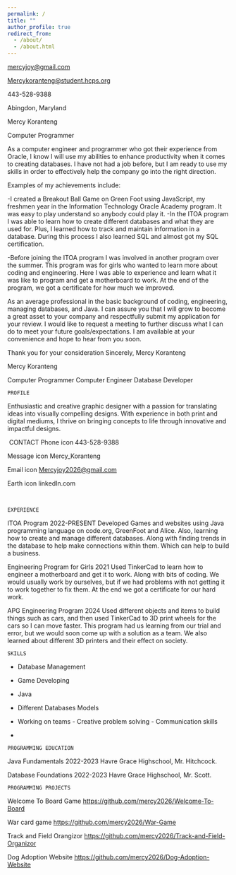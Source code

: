 ```yaml
---
permalink: /
title: ""
author_profile: true
redirect_from: 
  - /about/
  - /about.html
---
```

 

mercyjoy@gmail.com 

Mercykoranteng@student.hcps.org 

443-528-9388 

Abingdon, Maryland 

Mercy Koranteng 

Computer Programmer 

As a computer engineer and programmer who got their experience from Oracle, I know I will use my abilities to enhance productivity when it comes to creating databases. I have not had a job before, but I am ready to use my skills in order to effectively help the company go into the right direction. 

Examples of my achievements include: 

-I created a Breakout Ball Game on Green Foot using JavaScript, my freshmen year in the Information Technology Oracle Academy program. It was easy to play understand so anybody could play it. 
-In the ITOA program I was able to learn how to create different databases and what they are used for. Plus, I learned how to track and maintain information in a database. During this process I also learned SQL and almost got my SQL certification. 

-Before joining the ITOA program I was involved in another program over the summer. This program was for girls who wanted to learn more about coding and engineering. Here I was able to experience and learn what it was like to program and get a motherboard to work. At the end of the program, we got a certificate for how much we improved. 

As an average professional in the basic background of coding, engineering, managing databases, and Java. I can assure you that I will grow to become a great asset to your company and respectfully submit my application for your review. I would like to request a meeting to further discuss what I can do to meet your future goals/expectations. I am available at your convenience and hope to hear from you soon. 

Thank you for your consideration 
Sincerely, 
Mercy Koranteng



 
Mercy Koranteng 

Computer Programmer 
Computer Engineer 
Database Developer 


    ​​PROFILE​ 
​​Enthusiastic and creative graphic designer with a passion for translating ideas into visually compelling designs. With experience in both print and digital mediums, I thrive on bringing concepts to life through innovative and impactful designs.​ 


​​    CONTACT​ 
  Phone icon 
443-528-9388 

  Message icon 
Mercy_Koranteng 

  Email icon 
Mercyjoy2026@gmail.com 

  Earth icon 
linkedIn.com 



​​     

 

    EXPERIENCE
  ITOA Program 
2022-PRESENT 
Developed Games and websites using Java programming language on code.org, GreenFoot and Alice. Also, learning how to create and manage different databases. Along with finding trends in the database to help make connections within them. Which can help to build a business.  

  Engineering Program for Girls 
2021
Used TinkerCad to learn how to engineer a motherboard and get it to work. Along with bits of coding. We would usually work by ourselves, but if we had problems with not getting it to work together to fix them. At the end we got a certificate for our hard work. 

  APG Engineering Program 
2024 
Used different objects and items to build things such as cars, and then used TinkerCad to 3D print wheels for the cars so I can move faster. This program had us learning from our trial and error, but we would soon come up with a solution as a team. We also learned about different 3D printers and their effect on society.

    SKILLS
-  Database Management 
-  Game Developing 
-  Java 
-  Different Databases Models 
-  Working on teams 
​​-  Creative problem solving​ 
​​-  Communication skills​ 



  -

    PROGRAMMING EDUCATION
Java Fundamentals 
  2022-2023 
Havre Grace Highschool, Mr. Hitchcock. 

  Database Foundations 
  2022-2023 
Havre Grace Highschool, Mr. Scott. 
    
    PROGRAMMING PROJECTS
  Welcome To Board Game
https://github.com/mercy2026/Welcome-To-Board

  War card game
https://github.com/mercy2026/War-Game

  Track and Field Orangizor
https://github.com/mercy2026/Track-and-Field-Organizor

  Dog Adoption Website
https://github.com/mercy2026/Dog-Adoption-Website
